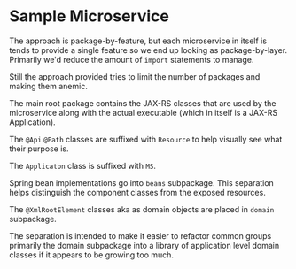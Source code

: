 Sample Microservice
===================

The approach is package-by-feature, but each microservice in itself is tends to provide a single feature so we end up looking as package-by-layer.  Primarily we'd reduce the amount of `import` statements to manage.

Still the approach provided tries to limit the number of packages and making them anemic.

The main root package contains the JAX-RS classes that are used by the microservice along with the actual executable (which in itself is a JAX-RS Application).

The `@Api` `@Path` classes are suffixed with `Resource` to help visually see what their purpose is.

The `Applicaton` class is suffixed with `MS`.

Spring bean implementations go into `beans` subpackage.  This separation helps distinguish the component classes from the exposed resources.

The `@XmlRootElement` classes aka as  domain objects are placed in `domain` subpackage.

The separation is intended to make it easier to refactor common groups primarily the domain subpackage into a library of application level domain classes if it appears to be growing too much. 

